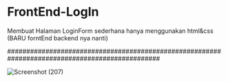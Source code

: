 # FrontEnd-LogIn

Membuat Halaman LoginForm sederhana hanya menggunakan html&css (BARU forntEnd backend nya nanti)

################################################################################################

![Screenshot (207)](https://user-images.githubusercontent.com/81865062/194262492-fa315d6a-d30a-4477-9c86-36ebc13bafb1.png)
